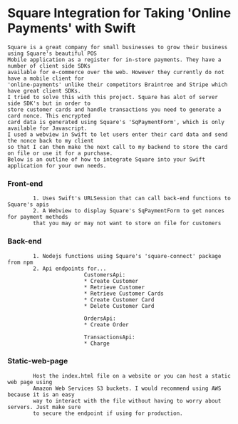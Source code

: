 #  Square Integration for Taking 'Online Payments' with Swift
    Square is a great company for small businesses to grow their business using Square's beautiful POS
    Mobile application as a register for in-store payments. They have a number of client side SDKs 
    available for e-commerce over the web. However they currently do not have a mobile client for 
    'online-payments' unlike their competitors Braintree and Stripe which have great client SDKs. 
    I tried to solve this with this project. Square has alot of server side SDK's but in order to 
    store customer cards and handle transactions you need to generate a card nonce. This encrypted 
    card data is generated using Square's 'SqPaymentForm', which is only available for Javascript. 
    I used a webview in Swift to let users enter their card data and send the nonce back to my client
    so that I can then make the next call to my backend to store the card on file or use it for a purchase. 
    Below is an outline of how to integrate Square into your Swift application for your own needs.

### Front-end
            1. Uses Swift's URLSession that can call back-end functions to Square's apis
            2. A Webview to display Square's SqPaymentForm to get nonces for payment methods 
            that you may or may not want to store on file for customers
            
### Back-end
            1. Nodejs functions using Square's 'square-connect' package from npm
            2. Api endpoints for...
                            CustomersApi:
                            * Create Customer
                            * Retrieve Customer
                            * Retrieve Customer Cards
                            * Create Customer Card
                            * Delete Customer Card
                            
                            OrdersApi:
                            * Create Order
                            
                            TransactionsApi:
                            * Charge

### Static-web-page
            Host the index.html file on a website or you can host a static web page using 
            Amazon Web Services S3 buckets. I would recommend using AWS because it is an easy 
            way to interact with the file without having to worry about servers. Just make sure 
            to secure the endpoint if using for production.

